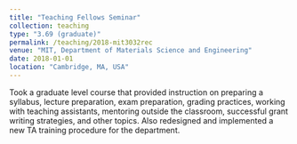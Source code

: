 ```yaml
---
title: "Teaching Fellows Seminar"
collection: teaching
type: "3.69 (graduate)"
permalink: /teaching/2018-mit3032rec
venue: "MIT, Department of Materials Science and Engineering"
date: 2018-01-01
location: "Cambridge, MA, USA"
---
```


Took a graduate level course that provided instruction on preparing a syllabus, lecture preparation, exam preparation, grading practices, working with teaching assistants, mentoring outside the classroom, successful grant writing strategies, and other topics.
Also redesigned and implemented a new TA training procedure for the department.
